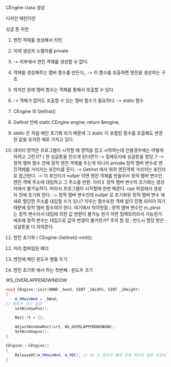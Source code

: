 CEngine class 생성

디자인 패턴이란 

싱글 톤 이란


1. 엔진 객체를 생성해서 리턴
2. 이때 생성자 소멸자를 private 
3. -> 외부에서 엔진 객체를 생성할 수 없다.
4. 객체를 생성해주는 맴버 함수를 만든다,. -> 이 함수를 호출하면  엔진을 생성하는 구조
5. 하지만 원래 맴버 함수는 객체를 통해서 호출할 수 있다.
6. -> 객체가 없어도 호출할 수 있는 맴버 함수가 필요하다. -> static 함수
7. CEngine 의 GetInst()
8. GetInst 안에 static CEngine engine; return &engine;
9. static 은 처음 에만 초기화 되기 때문에 그 static 이 포함된 함수를 호출해도  변경된 값을 유지한 채로 가지고 있다.
10. 데이터 영역은 프로그램이 시작할 때 영역을 잡고 시작하는데 안쓸경우에는 어떻게 하려고 그런가? ( 한 싱글톤을 안쓰게 된다면?) -> 힙메모리에 싱글톤을 할당..? -> 정적 맴버 함수 안에 정적 엔진 객체를 두는게 아니라 private 정적 맴버 변수로 엔진객체를 가리키는 포인터를 둔다. -> GetInst 에서 위의 엔진객체 가리키는 포인터로 접근한다. -> 이 포인터가  nullptr 이면 엔진 객체를 만들어서 정적 맴버 변수인 엔진 객체 주소에 대입하고  그 주소를 반환.
이띠ㅐ 정적 맴버 변수의 초기화는 생성자에서 불가능하다. 따라서 프로그램이 시작할때 한번 해준다. cpp 파일에서 생성자 전에 초기화 한다. -> 정적 맴버 변수인데 nullptr 로 초기화된 정적 맴버 변수 에  새로 할당한 주소를 대입할 수가 있나?
지우는 함수또한 객체 없이 진행 되어야 하기 때문에 정적 맴버 함수여야 한다.
여기에서 의아한점
:  정적 맴버 변수인 m_pInst 는 정적 변수라서 대입에 의한 값 변환이 불가능 한가 아면 힙메모리라서 가능한가. 애초에 정적 변수는 대입으로 값의 변경이 불가한가?
주의 할 점 ; 반드시 할당 받은 싱글톤을 다 지워준다.

11. 엔진 초기화 / CEngine::GetInst()->init();
12. 미리 컴파일된 헤더
13. 엔진에 메인 윈도우 핸들 두기
14. 엔진 초기화 에서 하는 첫번째 : 윈도우 크기 

WS_OVERLAPPENDWINDOW


```c++
void CEngine::init(HWND _hwnd, UINT _iWidth, UINT _iHeight)
{
	m_hMainWnd = _hWnd;
// 윈도우 크기 설정
	setWindowPos();

	Rect rt = {};

	AdjustWindowRect(&rt, WS_OVERLAPPENDWINDOW);
	SetWindowpos();
}
```

```c++
CEngine::~CEngine()
{
	ReleaseDC(m_hMainWnd, m_hDC); // dc 는 윈도우 별로 존재 하므로 같은 프로세스의 서로다른 두 윈도우에서  dc의 id 가 같더라도 이 두 dc 는 속해있는 윈도우가 다르기 때문에 다른 dc 이다.
}
```
